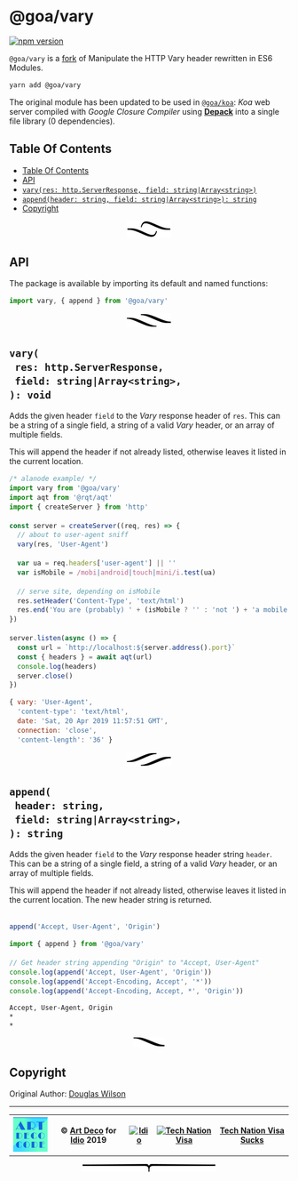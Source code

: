 # @goa/vary

[![npm version](https://badge.fury.io/js/%40goa%2Fvary.svg)](https://npmjs.org/package/@goa/vary)

`@goa/vary` is a [fork](https://github.com/jshttp/vary) of Manipulate the HTTP Vary header rewritten in ES6 Modules.

```sh
yarn add @goa/vary
```

The original module has been updated to be used in [`@goa/koa`](https://artdecocode.com/goa/): _Koa_ web server compiled with _Google Closure Compiler_ using [**Depack**](https://artdecocode.com/depack/) into a single file library (0 dependencies).

## Table Of Contents

- [Table Of Contents](#table-of-contents)
- [API](#api)
- [`vary(res: http.ServerResponse, field: string|Array<string>)`](#varyres-httpserverresponsefield-stringarraystring-void)
- [`append(header: string, field: string|Array<string>): string`](#appendheader-stringfield-stringarraystring-string)
- [Copyright](#copyright)

<p align="center"><a href="#table-of-contents"><img src=".documentary/section-breaks/0.svg?sanitize=true"></a></p>

## API

The package is available by importing its default and named functions:

```js
import vary, { append } from '@goa/vary'
```

<p align="center"><a href="#table-of-contents"><img src=".documentary/section-breaks/1.svg?sanitize=true"></a></p>

## `vary(`<br/>&nbsp;&nbsp;`res: http.ServerResponse,`<br/>&nbsp;&nbsp;`field: string|Array<string>,`<br/>`): void`

Adds the given header `field` to the _Vary_ response header of `res`. This can be a string of a single field, a string of a valid _Vary_ header, or an array of multiple fields.

This will append the header if not already listed, otherwise leaves it listed in the current location.

```js
/* alanode example/ */
import vary from '@goa/vary'
import aqt from '@rqt/aqt'
import { createServer } from 'http'

const server = createServer((req, res) => {
  // about to user-agent sniff
  vary(res, 'User-Agent')

  var ua = req.headers['user-agent'] || ''
  var isMobile = /mobi|android|touch|mini/i.test(ua)

  // serve site, depending on isMobile
  res.setHeader('Content-Type', 'text/html')
  res.end('You are (probably) ' + (isMobile ? '' : 'not ') + 'a mobile user')
})

server.listen(async () => {
  const url = `http://localhost:${server.address().port}`
  const { headers } = await aqt(url)
  console.log(headers)
  server.close()
})
```
```js
{ vary: 'User-Agent',
  'content-type': 'text/html',
  date: 'Sat, 20 Apr 2019 11:57:51 GMT',
  connection: 'close',
  'content-length': '36' }
```

<p align="center"><a href="#table-of-contents"><img src=".documentary/section-breaks/2.svg?sanitize=true"></a></p>

## `append(`<br/>&nbsp;&nbsp;`header: string,`<br/>&nbsp;&nbsp;`field: string|Array<string>,`<br/>`): string`

Adds the given header `field` to the _Vary_ response header string `header`. This can be a string of a single field, a string of a valid _Vary_ header, or an array of multiple fields.

This will append the header if not already listed, otherwise leaves it listed in the current location. The new header string is returned.

```js

append('Accept, User-Agent', 'Origin')
```

```js
import { append } from '@goa/vary'

// Get header string appending "Origin" to "Accept, User-Agent"
console.log(append('Accept, User-Agent', 'Origin'))
console.log(append('Accept-Encoding, Accept', '*'))
console.log(append('Accept-Encoding, Accept, *', 'Origin'))
```
```
Accept, User-Agent, Origin
*
*
```

<p align="center"><a href="#table-of-contents"><img src=".documentary/section-breaks/3.svg?sanitize=true"></a></p>

## Copyright

Original Author: [Douglas Wilson](https://github.com/dougwilson)

---

<table>
  <tr>
    <th>
      <a href="https://artd.eco">
        <img src="https://raw.githubusercontent.com/wrote/wrote/master/images/artdeco.png" alt="Art Deco" />
      </a>
    </th>
    <th>© <a href="https://artd.eco">Art Deco</a> for <a href="https://idio.cc">Idio</a> 2019</th>
    <th>
      <a href="https://idio.cc">
        <img src="https://avatars3.githubusercontent.com/u/40834161?s=100" width="100" alt="Idio" />
      </a>
    </th>
    <th>
      <a href="https://www.technation.sucks" title="Tech Nation Visa">
        <img src="https://raw.githubusercontent.com/artdecoweb/www.technation.sucks/master/anim.gif"
          alt="Tech Nation Visa" />
      </a>
    </th>
    <th><a href="https://www.technation.sucks">Tech Nation Visa Sucks</a></th>
  </tr>
</table>

<p align="center"><a href="#table-of-contents"><img src=".documentary/section-breaks/-1.svg?sanitize=true"></a></p>